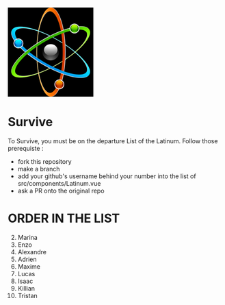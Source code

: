 ![Latinum.js Logo](./src/assets/latinum_logo_small.png)

# Survive
To Survive, you must be on the departure List of the Latinum. Follow those prerequiste :
 * fork this repository
 * make a branch
 * add your github's username behind your number into the list of src/components/Latinum.vue
 * ask a PR onto the original repo 

# ORDER IN THE LIST

 2. Marina
 3. Enzo
 4. Alexandre
 5. Adrien
 6. Maxime
 7. Lucas
 8. Isaac
 9. Killian
 10. Tristan